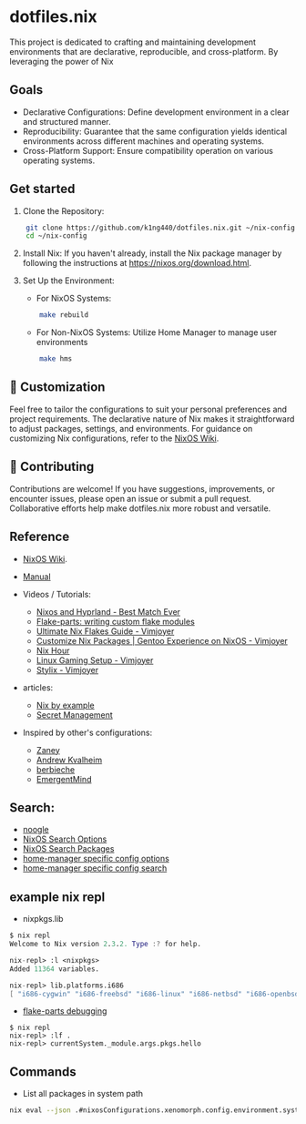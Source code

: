 # dotfiles.nix

This project is dedicated to crafting and maintaining development environments that are declarative, reproducible, and cross-platform. By leveraging the power of Nix

## Goals

- Declarative Configurations: Define development environment in a clear and structured manner.
- Reproducibility: Guarantee that the same configuration yields identical environments across different machines and operating systems.
- Cross-Platform Support: Ensure compatibility operation on various operating systems.

## Get started

1. Clone the Repository:

```bash
    git clone https://github.com/k1ng440/dotfiles.nix.git ~/nix-config
    cd ~/nix-config
```

2. Install Nix: If you haven't already, install the Nix package manager by following the instructions at https://nixos.org/download.html.

3. Set Up the Environment:

   - For NixOS Systems:

   ```bash
       make rebuild
   ```

   - For Non-NixOS Systems: Utilize Home Manager to manage user environments

   ```bash
       make hms
   ```

## 🔧 Customization

Feel free to tailor the configurations to suit your personal preferences and project requirements. The declarative nature of Nix makes it straightforward to adjust packages, settings, and environments. For guidance on customizing Nix configurations, refer to the [NixOS Wiki](https://nixos.wiki/).


## 🤝 Contributing

Contributions are welcome! If you have suggestions, improvements, or encounter issues, please open an issue or submit a pull request. Collaborative efforts help make dotfiles.nix more robust and versatile.

## Reference

- [NixOS Wiki](https://nixos.wiki/wiki/Main_Page).
- [Manual](https://nixos.org/manual/nixos/stable/index.html)

- Videos / Tutorials:

  - [Nixos and Hyprland - Best Match Ever](https://www.youtube.com/watch?v=61wGzIv12Ds)
  - [Flake-parts: writing custom flake modules](https://www.vtimofeenko.com/posts/flake-parts-writing-custom-flake-modules/)
  - [Ultimate Nix Flakes Guide - Vimjoyer](https://www.youtube.com/watch?v=JCeYq72Sko0)
  - [Customize Nix Packages | Gentoo Experience on NixOS - Vimjoyer](https://www.youtube.com/watch?v=jHb7Pe7x1ZY)
  - [Nix Hour](https://www.youtube.com/results?search_query=nix+hour)
  - [Linux Gaming Setup - Vimjoyer](https://www.youtube.com/watch?v=qlfm3MEbqYA)
  - [Stylix - Vimjoyer](https://www.youtube.com/watch?v=ljHkWgBaQWU)

- articles:
  - [Nix by example](https://medium.com/@MrJamesFisher/nix-by-example-a0063a1a4c55)
  - [Secret Management](https://unmovedcentre.com/posts/secrets-management)

- Inspired by other's configurations:
  - [Zaney](https://gitlab.com/Zaney/zaneyos)
  - [Andrew Kvalheim](https://codeberg.org/AndrewKvalheim/configuration)
  - [berbieche](https://github.com/berbiche/dotfiles)
  - [EmergentMind](https://github.com/EmergentMind/nix-config)

## Search:

- [noogle](https://noogle.dev)
- [NixOS Search Options](https://search.nixos.org/options)
- [NixOS Search Packages](https://search.nixos.org/packages)
- [home-manager specific config options](https://mipmip.github.io/home-manager-option-search/)
- [home-manager specific config search](https://home-manager-options.extranix.com/)

## example nix repl

- nixpkgs.lib

```nix
$ nix repl
Welcome to Nix version 2.3.2. Type :? for help.

nix-repl> :l <nixpkgs>
Added 11364 variables.

nix-repl> lib.platforms.i686
[ "i686-cygwin" "i686-freebsd" "i686-linux" "i686-netbsd" "i686-openbsd" "i686-darwin" "i686-windows" "i686-none" ]
```

- [flake-parts debugging](https://flake.parts/options/flake-parts.html)

```
$ nix repl
nix-repl> :lf .
nix-repl> currentSystem._module.args.pkgs.hello
```

## Commands

- List all packages in system path

```bash
nix eval --json .#nixosConfigurations.xenomorph.config.environment.systemPackages --apply 'builtins.map (p: p.name)' | jq . | less
```
